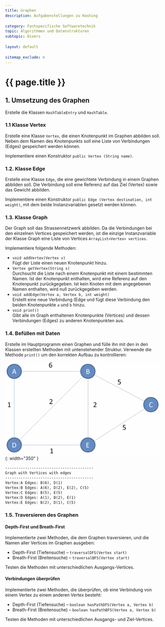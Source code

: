 ```yaml
---
title: Graphen
description: Aufgabenstellungen zu Hashing

category: Fachspezifische Softwaretechnik
topic: Algorithmen und Datenstrukturen
subtopic: Divers

layout: default

sitemap_exclude: n
---
```


# {{ page.title }} 

## 1. Umsetzung des Graphen 

Erstelle die Klassen `HashTableEntry` und `HashTable`.

### 1.1 Klasse Vertex

Erstelle eine Klasse `Vertex`, die einen Knotenpunkt im Graphen abbilden soll. Neben dem Namen des Knotenpunkts soll eine Liste von Verbindungen (Edges) gespeichert werden können.

Implementiere einen Konstruktor `public Vertex (String name)`.

### 1.2. Klasse Edge
Erstelle eine Klasse `Edge`, die eine gewichtete Verbindung in einem Graphen abbilden soll. Die Verbindung soll eine Referenz auf das Ziel (Vertex) sowie das Gewicht abbilden.

Implementiere einen Konstruktor `public Edge (Vertex destination, int weight)`,
mit dem beide Instanzvariablen gesetzt werden können.

### 1.3. Klasse Graph
Der Graph soll das Strassennetzwerk abbilden. Da die Verbindungen bei den einzelnen Vertices gespeichert werden, ist die einzige Instanzvariable der Klasse Graph eine Liste von Vertices `ArrayList<Vertex> vertices`.

Implementiere folgende Methoden:
* `void addVertex(Vertex v)`<br>
Fügt der Liste einen neuen Knotenpunkt hinzu.
* `Vertex getVertex(String s)`<br>
  Durchsucht die Liste nach einem Knotenpunkt mit einem bestimmten Namen. Ist der Knotenpunkt enthalten, wird eine Referenz auf den Knotenpunkt zurückgegeben. Ist kein Knoten mit dem angegebenen Namen enthalten, wird null zurückgegeben werden.
* `void addEdge(Vertex a, Vertex b, int weight)`<br>
Erstellt eine neue Verbindung (Edge und fügt diese Verbindung den beiden Knotenpunkte `a` und `b` hinzu.
* `void print()`<br>
Gibt alle im Graph enthaltenen Knotenpunkte (Vertices) und dessen Verbindungen (Edges) zu anderen Knotenpunkten aus.

### 1.4. Befüllen mit Daten
Erstelle im Hauptprogramm einen Graphen und fülle ihn mit den in den Klassen erstellten Methoden mit untenstehender Struktur. Verwende die Methode `print()` um den korrekten Aufbau zu kontrollieren:

![java_graph_simple.png](img/java_graph_simple.png){: width="350" }


```console
----------------------------------------
Graph with Vertices with edges
----------------------------------------
Vertex:A Edges: B(6), D(1)
Vertex:B Edges: A(6), D(2), E(2), C(5)
Vertex:C Edges: B(5), E(5)
Vertex:D Edges: A(1), B(2), E(1)
Vertex:E Edges: B(2), D(1), C(5)
```


### 1.5. Traversieren des Graphen

#### Depth-First und Breath-First
Implementierte zwei Methoden, die dem Graphen traversieren, und die Namen aller Vertices im Graphen ausgeben:

* Depth-First (Tiefensuche) – `traversalDFS(Vertex start)`
* Breath-First (Breitensuche) – `traversalBFS(Vertex start)`

Testen die Methoden mit unterschiedlichen Ausgangs-Vertices.


#### Verbindungen überprüfen
Implementierte zwei Methoden, die überprüfen, ob eine Verbindung von einem Vertex zu einem anderen Vertex besteht:

* Depth-First (Tiefensuche) – `boolean hasPathDFS(Vertex a, Vertex b)`
* Breath-First (Breitensuche) – `boolean hasPathBFS(Vertex a, Vertex b)`

Testen die Methoden mit unterschiedlichen Ausgangs- und Ziel-Vertices.
